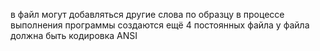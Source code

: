 в файл могут добавляться другие слова по образцу в процессе выполнения программы создаются ещё 4 постоянных файла
у файла должна быть кодировка ANSI
